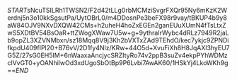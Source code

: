 $START$sNcuTSILRh1TWSN2/F2d42tLLg0rbMCMziSvgrFXQr95Ny6mKzK2Werdnj5n3o10kkSgsutPa/UytOBrL0/m4DDosnPe3beFX98r9vay/tBKUP4b9y8aW84OJV9NXvDXQW42CMs+h2uheH4hoZxEGEn2ganEUuXUmN4fTsLtxZwS5XDtBV54BsOaR+ttZWogXWaw7U5w+g+9ythraIrWybc4dRLz7949R2jaLb9opZL3XZVNMbxn/sz18Mqq8V9j3Kh2bVXTxZAd9TEhdO/kec7ykjc9ZPNDifkpdU409fIPl20+B76vV/2D1fy4Nlz/KRw+44O5d+XvuFiXh8H8JqAXl3hyEU7G5Z/27sG0EH5IM+6nWaaxaAncjycSRZItyRo74v2ppB3suZv4ekpPYhWDMzclVvGT0+yOANhilwOd3xdUgoSbOtBp9P6Lvbi7AwAK60/1HSkYj4LkoWKh9g==$END$